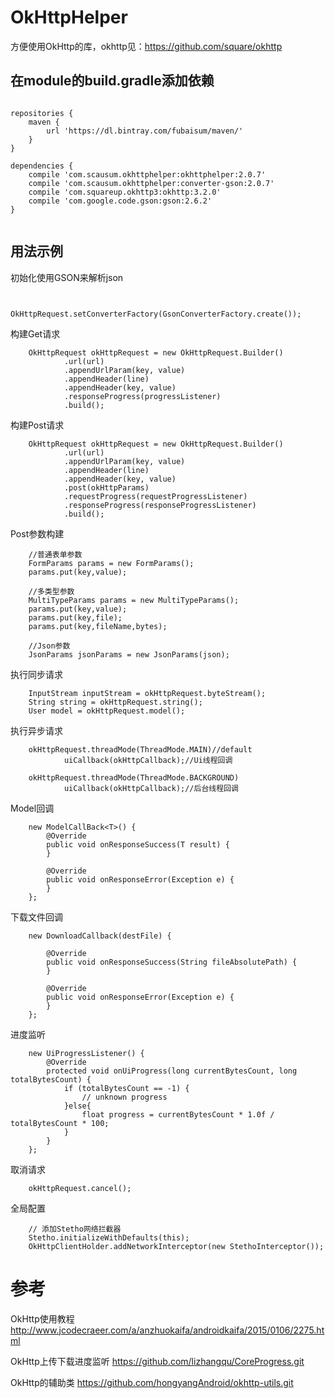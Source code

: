 # OkHttpHelper
方便使用OkHttp的库，okhttp见：https://github.com/square/okhttp

## 在module的build.gradle添加依赖
<pre><code>
repositories {
    maven {
        url 'https://dl.bintray.com/fubaisum/maven/'
    }
}

dependencies {
    compile 'com.scausum.okhttphelper:okhttphelper:2.0.7'
    compile 'com.scausum.okhttphelper:converter-gson:2.0.7'
    compile 'com.squareup.okhttp3:okhttp:3.2.0'
    compile 'com.google.code.gson:gson:2.6.2'
}

</code></pre>

## 用法示例

初始化使用GSON来解析json
<p><code>
        OkHttpRequest.setConverterFactory(GsonConverterFactory.create());
</code></p>

构建Get请求

        OkHttpRequest okHttpRequest = new OkHttpRequest.Builder()
                .url(url)
                .appendUrlParam(key, value)
                .appendHeader(line)
                .appendHeader(key, value)
                .responseProgress(progressListener)
                .build();

构建Post请求

        OkHttpRequest okHttpRequest = new OkHttpRequest.Builder()
                .url(url)
                .appendUrlParam(key, value)
                .appendHeader(line)
                .appendHeader(key, value)
                .post(okHttpParams)
                .requestProgress(requestProgressListener)
                .responseProgress(responseProgressListener)
                .build();

Post参数构建

        //普通表单参数
        FormParams params = new FormParams();
        params.put(key,value);
        
        //多类型参数
        MultiTypeParams params = new MultiTypeParams();
        params.put(key,value);
        params.put(key,file);
        params.put(key,fileName,bytes);
        
        //Json参数
        JsonParams jsonParams = new JsonParams(json);

执行同步请求

        InputStream inputStream = okHttpRequest.byteStream();
        String string = okHttpRequest.string();
        User model = okHttpRequest.model();

执行异步请求

        okHttpRequest.threadMode(ThreadMode.MAIN)//default
                uiCallback(okHttpCallback);//Ui线程回调
                
        okHttpRequest.threadMode(ThreadMode.BACKGROUND)
                uiCallback(okHttpCallback);//后台线程回调

Model回调

        new ModelCallBack<T>() {
            @Override
            public void onResponseSuccess(T result) {
            }

            @Override
            public void onResponseError(Exception e) {
            }
        };

下载文件回调

        new DownloadCallback(destFile) {

            @Override
            public void onResponseSuccess(String fileAbsolutePath) {
            }

            @Override
            public void onResponseError(Exception e) {
            }
        };

进度监听

        new UiProgressListener() {
            @Override
            protected void onUiProgress(long currentBytesCount, long totalBytesCount) {
                if (totalBytesCount == -1) {
                    // unknown progress
                }else{
                    float progress = currentBytesCount * 1.0f / totalBytesCount * 100;
                }
            }
        };

取消请求

        okHttpRequest.cancel();

全局配置

        // 添加Stetho网络拦截器
        Stetho.initializeWithDefaults(this);
        OkHttpClientHolder.addNetworkInterceptor(new StethoInterceptor());


# 参考
OkHttp使用教程
http://www.jcodecraeer.com/a/anzhuokaifa/androidkaifa/2015/0106/2275.html

OkHttp上传下载进度监听
https://github.com/lizhangqu/CoreProgress.git

OkHttp的辅助类
https://github.com/hongyangAndroid/okhttp-utils.git
